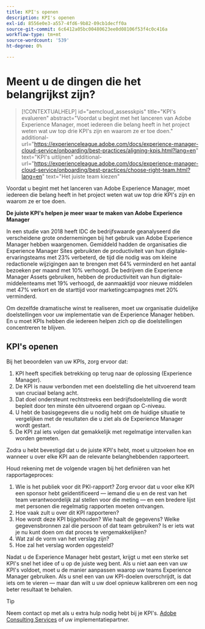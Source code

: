 ```yaml
---
title: KPI's openen
description: KPI's openen
exl-id: 8556e0e3-a557-4fd6-9b82-09cb1decff0a
source-git-commit: 6c6412a05bc00480623ee0d08106f53f4c0c416a
workflow-type: tm+mt
source-wordcount: '539'
ht-degree: 0%

---
```


# Meent u de dingen die het belangrijkst zijn?

>[!CONTEXTUALHELP]
>id="aemcloud_assesskpis"
>title="KPI&#39;s evalueren"
>abstract="Voordat u begint met het lanceren van Adobe Experience Manager, moet iedereen die belang heeft in het project weten wat uw top drie KPI&#39;s zijn en waarom ze er toe doen."
>additional-url="https://experienceleague.adobe.com/docs/experience-manager-cloud-service/onboarding/best-practices/aligning-kpis.html?lang=en" text="KPI&#39;s uitlijnen"
>additional-url="https://experienceleague.adobe.com/docs/experience-manager-cloud-service/onboarding/best-practices/choose-right-team.html?lang=en" text="Het juiste team kiezen"

Voordat u begint met het lanceren van Adobe Experience Manager, moet iedereen die belang heeft in het project weten wat uw top drie KPI&#39;s zijn en waarom ze er toe doen.

**De juiste KPI&#39;s helpen je meer waar te maken van Adobe Experience Manager**


In een studie van 2018 heeft IDC de bedrijfswaarde geanalyseerd die verscheidene grote ondernemingen bij het gebruik van Adobe Experience Manager hebben waargenomen. Gemiddeld hadden de organisaties die Experience Manager Sites gebruikten de productiviteit van hun digitale-ervaringsteams met 23% verbeterd, de tijd die nodig was om kleine redactionele wijzigingen aan te brengen met 64% verminderd en het aantal bezoeken per maand met 10% verhoogd. De bedrijven die Experience Manager Assets gebruiken, hebben de productiviteit van hun digitale-middelenteams met 19% verhoogd, de aanmaaktijd voor nieuwe middelen met 47% verkort en de starttijd voor marketingcampagnes met 20% verminderd.

Om dezelfde dramatische winst te realiseren, moet uw organisatie duidelijke doelstellingen voor uw implementatie van de Experience Manager hebben. En u moet KPIs hebben die iedereen helpen zich op die doelstellingen concentreren te blijven.

## KPI&#39;s openen

Bij het beoordelen van uw KPIs, zorg ervoor dat:

1. KPI heeft specifiek betrekking op terug naar de oplossing (Experience Manager).
1. De KPI is nauw verbonden met een doelstelling die het uitvoerend team van cruciaal belang acht.
1. Dat doel ondersteunt rechtstreeks een bedrijfsdoelstelling die wordt bepleit door ten minste één uitvoerend orgaan op C-niveau.
1. U hebt de basisgegevens die u nodig hebt om de huidige situatie te vergelijken met de resultaten die u ziet als de Experience Manager wordt gestart.
1. De KPI zal iets volgen dat gemakkelijk met regelmatige intervallen kan worden gemeten.

Zodra u hebt bevestigd dat u de juiste KPI&#39;s hebt, moet u uitzoeken hoe en wanneer u over elke KPI aan de relevante belanghebbenden rapporteert.

Houd rekening met de volgende vragen bij het definiëren van het rapportageproces:

1. Wie is het publiek voor dit PKI-rapport? Zorg ervoor dat u voor elke KPI een sponsor hebt geïdentificeerd — iemand die u en de rest van het team verantwoordelijk zal stellen voor die meting — en een bredere lijst met personen die regelmatig rapporten moeten ontvangen.
1. Hoe vaak zult u over dit KPI rapporteren?
1. Hoe wordt deze KPI bijgehouden? Wie haalt de gegevens? Welke gegevensbronnen zal die persoon of dat team gebruiken? Is er iets wat je nu kunt doen om dat proces te vergemakkelijken?
1. Wat zal de vorm van het verslag zijn?
1. Hoe zal het verslag worden opgesteld?

Nadat u de Experience Manager hebt gestart, krijgt u met een sterke set KPI&#39;s snel het idee of u op de juiste weg bent. Als u niet aan een van uw KPI&#39;s voldoet, moet u de manier aanpassen waarop uw teams Experience Manager gebruiken. Als u snel een van uw KPI-doelen overschrijdt, is dat iets om te vieren — maar dan wilt u uw doel opnieuw kalibreren om een nog beter resultaat te behalen.

>[!TIP]
>
> Neem contact op met als u extra hulp nodig hebt bij je KPI&#39;s. [Adobe Consulting Services](https://www.adobe.com/experience-cloud/consulting-services.html) of uw implementatiepartner.
